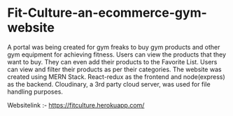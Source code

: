 # Fit-Culture-an-ecommerce-gym-website
A portal was being created for gym freaks to buy gym products and other gym equipment for achieving fitness. Users can view the products that they want to buy. They can even add their products to the Favorite List. Users can view and filter their products as per their categories. The website was created using MERN Stack. React-redux as the frontend and node(express) as the backend. Cloudinary, a 3rd party cloud server, was used for file handling purposes.

Websitelink :- https://fitculture.herokuapp.com/
